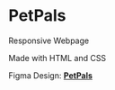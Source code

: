 # PetPals

Responsive Webpage

Made with HTML and CSS

Figma Design: **[PetPals](https://www.figma.com/file/cJSM052k5O4Uc2K3PysTyy/PetPals-in-Progress?type=design&node-id=1%3A2&mode=design&t=9XMd2j6nWNf2LiPl-1)**
